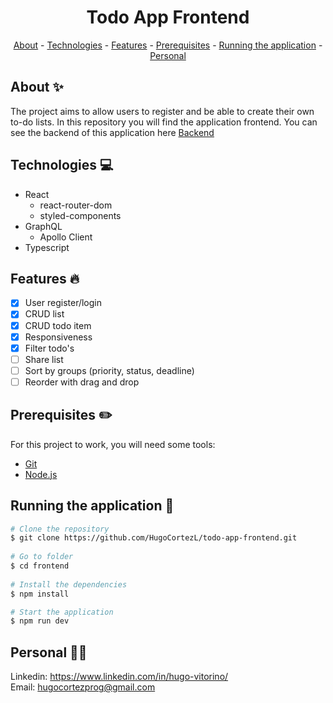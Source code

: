 <h1 align="center"> Todo App Frontend</h1>

<p align="center">
    <a href="#about">About</a>
    - <a href="#technologies">Technologies</a>
    - <a href="#Features">Features</a>
    - <a href="#pre">Prerequisites</a>
    - <a href="#running">Running the application</a>
    - <a href="#personal">Personal</a>
</p>
 
<h2 id="about">About ✨</h2>
 
The project aims to allow users to register and be able to create their own to-do lists. In this repository you will find the application frontend. You can see the backend of this application here [Backend](https://github.com/HugoCortezL/todo-app-backend)
 
<h2 id="technologies">Technologies 💻</h2>
 
- React
    - react-router-dom
    - styled-components
- GraphQL
    - Apollo Client
- Typescript
 
<h2 id="Features">Features 🔥</h2>

* [X] User register/login
* [X] CRUD list
* [X] CRUD todo item
* [X] Responsiveness
* [X] Filter todo's
* [ ] Share list
* [ ] Sort by groups (priority, status, deadline)
* [ ] Reorder with drag and drop

<h2 id="pre">Prerequisites ✏️</h2>
 
For this project to work, you will need some tools:

* [Git](https://git-scm.com/downloads)
* [Node.js](https://nodejs.org/en/download/)
 
<h2 id="running">Running the application 🎲</h2>

 
```bash
# Clone the repository
$ git clone https://github.com/HugoCortezL/todo-app-frontend.git
 
# Go to folder
$ cd frontend
 
# Install the dependencies
$ npm install

# Start the application
$ npm run dev
```
 
<h2 id="personal">Personal 🙋‍♂️</h2>
 
Linkedin: https://www.linkedin.com/in/hugo-vitorino/
</br>
Email: hugocortezprog@gmail.com

